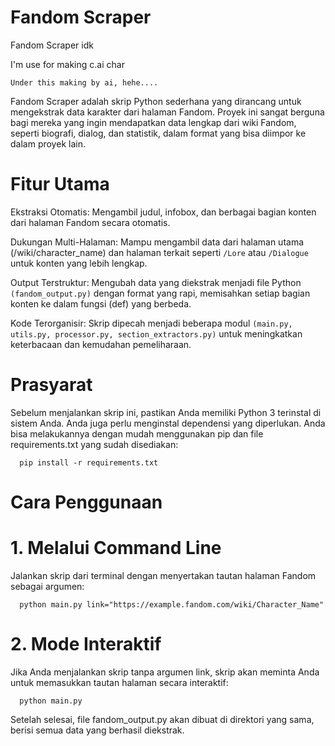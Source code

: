 # Fandom Scraper

Fandom Scraper idk

I'm use for making c.ai char

`Under this making by ai, hehe....`

Fandom Scraper adalah skrip Python sederhana yang dirancang untuk mengekstrak data karakter dari halaman Fandom. Proyek ini sangat berguna bagi mereka yang ingin mendapatkan data lengkap dari wiki Fandom, seperti biografi, dialog, dan statistik, dalam format yang bisa diimpor ke dalam proyek lain.

# Fitur Utama
Ekstraksi Otomatis: Mengambil judul, infobox, dan berbagai bagian konten dari halaman Fandom secara otomatis.

Dukungan Multi-Halaman: Mampu mengambil data dari halaman utama (/wiki/character_name) dan halaman terkait seperti `/Lore` atau `/Dialogue` untuk konten yang lebih lengkap.

Output Terstruktur: Mengubah data yang diekstrak menjadi file Python `(fandom_output.py)` dengan format yang rapi, memisahkan setiap bagian konten ke dalam fungsi (def) yang berbeda.

Kode Terorganisir: Skrip dipecah menjadi beberapa modul `(main.py, utils.py, processor.py, section_extractors.py)` untuk meningkatkan keterbacaan dan kemudahan pemeliharaan.

# Prasyarat
Sebelum menjalankan skrip ini, pastikan Anda memiliki Python 3 terinstal di sistem Anda.
Anda juga perlu menginstal dependensi yang diperlukan. Anda bisa melakukannya dengan mudah menggunakan pip dan file requirements.txt yang sudah disediakan:

      pip install -r requirements.txt

# Cara Penggunaan
# 1.  Melalui Command Line
Jalankan skrip dari terminal dengan menyertakan tautan halaman Fandom sebagai argumen:

      python main.py link="https://example.fandom.com/wiki/Character_Name"

# 2.  Mode Interaktif
Jika Anda menjalankan skrip tanpa argumen link, skrip akan meminta Anda untuk memasukkan tautan halaman secara interaktif:

      python main.py

Setelah selesai, file fandom_output.py akan dibuat di direktori yang sama, berisi semua data yang berhasil diekstrak.

